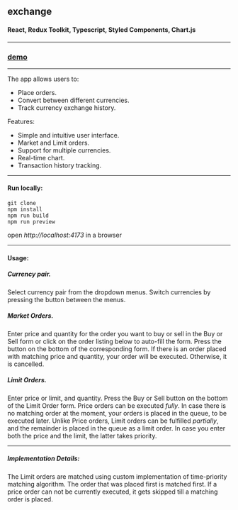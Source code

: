 ## exchange

#### React, Redux Toolkit, Typescript, Styled Components, Chart.js
---
### [**demo**](https://exchange11.onrender.com/)
---
The app allows users to:

* Place orders.
* Convert between different currencies.
* Track currency exchange history.

Features:
* Simple and intuitive user interface.
* Market and Limit orders.
* Support for multiple currencies.
* Real-time chart.
* Transaction history tracking.


---


#### Run locally:

```
git clone
npm install
npm run build
npm run preview
```
open *http://localhost:4173* in a browser

---

#### Usage:

##### Currency pair.
Select currency pair from the dropdown menus.
Switch currencies by pressing the button between the menus.

##### Market Orders.
Enter price and quantity for the order you want to buy or sell in the Buy or Sell form or click on the order listing below to auto-fill the form.
Press the button on the bottom of the corresponding form. If there is an order placed with matching price and quantity, your order will be executed. Otherwise, it is cancelled.

##### Limit Orders.
Enter price or limit, and quantity.
Press the Buy or Sell button on the bottom of the Limit Order form.
Price orders can be executed *fully*. In case there is no matching order at the moment, your orders is placed in the queue, to be executed later.
Unlike Price orders, Limit orders can be fulfilled *partially*, and the remainder is placed in the queue as a limit order.
In case you enter both the price and the limit, the latter takes priority.

---

##### Implementation Details:

The Limit orders are matched using custom implementation of time-priority matching algorithm. The order that was placed first is matched first. If a price order can not be currently executed, it gets skipped till a matching order is placed.

